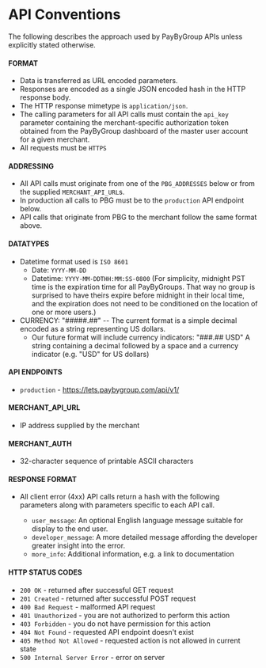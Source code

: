 # API Conventions
The following describes the approach used by PayByGroup APIs unless explicitly stated otherwise.

#### FORMAT
  - Data is transferred as URL encoded parameters.
  - Responses are encoded as a single JSON encoded hash in the HTTP response body.
  - The HTTP response mimetype is `application/json`.
  - The calling parameters for all API calls must contain the `api_key` parameter containing the merchant-specific
    authorization token obtained from the PayByGroup dashboard of the master user account for a given merchant.
  - All requests must be `HTTPS`

#### ADDRESSING
  - All API calls must originate from one of the `PBG_ADDRESSES` below or from the supplied `MERCHANT_API_URL`s.
  - In production all calls to PBG must be to the `production` API endpoint below. <!--  - Staging/testing of new API interactions will typically be done using the `test` or `dev2` addresses below. -->
- API calls that originate from PBG to the merchant follow the same format above.

#### DATATYPES
  - Datetime format used is `ISO 8601`
    - Date: `YYYY-MM-DD`
    - Datetime: `YYYY-MM-DDTHH:MM:SS-0800`
    (For simplicity, midnight PST time is the expiration time for all PayByGroups. That way no group is surprised to have theirs expire before midnight in their local time, and the expiration does not need to be conditioned on the location of one or more users.)
  - CURRENCY: "#####.##" -- The current format is a simple decimal encoded as a string representing US dollars.
    - Our future format will include currency indicators:  "###.## USD"
      A string containing a decimal followed by a space and a currency indicator
      (e.g. "USD" for US dollars)

#### API ENDPOINTS
 - `production` - https://lets.paybygroup.com/api/v1/

#### MERCHANT\_API\_URL
- IP address supplied by the merchant

#### MERCHANT\_AUTH
- 32-character sequence of printable ASCII characters

#### RESPONSE FORMAT
- All client error (4xx) API calls return a hash with the following parameters along with parameters specific
   to each API call.

    - `user_message`: An optional English language message suitable for display to the end user.
    - `developer_message`: A more detailed message affording the developer greater insight into the error.
    - `more_info`: Additional information, e.g. a link to documentation


#### HTTP STATUS CODES

- `200 OK` - returned after successful GET request
- `201 Created` - returned after successful POST request
- `400 Bad Request` - malformed API request
- `401 Unauthorized` - you are not authorized to perform this action
- `403 Forbidden` - you do not have permission for this action
- `404 Not Found` - requested API endpoint doesn't exist
- `405 Method Not Allowed` - requested action is not allowed in current state
- `500 Internal Server Error` - error on server
